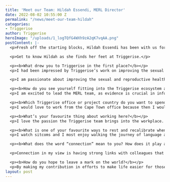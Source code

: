 ```yaml
---
title: 'Meet our Team: Hildah Essendi, MERL Director'
date: 2022-08-02 10:55:00 Z
permalink: "/news/meet-our-team-hildah"
categories:
- Triggerise
author: Triggerise
heroImage: "/uploads/1_logTQfG4WXh9zA2qK7vqAA.png"
postContent: |-
  <p>Fresh off the starting blocks, Hildah Essendi has been with us for less than two months. The team had been eagerly anticipating her arrival, and she’s taken up her position at the helm of the Monitoring, Evaluation, Research and Learning (MERL) team.</p>

  <p>Get to know Hildah as she finds her feet at Triggerise.</p>

  <p><b>What drew you to Triggerise in the first place?</b></p>
  <p>I had been impressed by Triggerise’s work on improving the sexual and reproductive health of youth for years. In particular, I was intrigued by Triggerise’s use of the Tiko platform to draw young people to health service delivery points. I love that the organisation uses technology so innovatively — this is the future!</p>

  <p>I am passionate about improving the sexual and reproductive health of adolescent girls, young women, and the youth. I have previously been involved in similar work to connect youth with access to family planning, gender-based violence care and support, HIV prevention, testing, and treatment, among other services.</p>

  <p><b>How do you see yourself fitting into the Triggerise ecosystem and the work we do together?</b></p>
  <p>I am excited to lead the MERL team, as evidence is crucial in informing programming. Evidence is also important in tracking performance of interventions and in assessing whether what we’re doing is having the desired impact. I love working in evidence as I appreciate this critical role in development work. I would like to make a contribution to Triggerise’s work in order to greatly improve the health outcomes of our target audience.</p>

  <p><b>Which Triggerise office or project country do you want to spend some time in?</b></p>
  <p>I would love to work from the Cape Town office because then I would be in touch with the ongoing work in South Africa. I would also get to work closely with some of my team members who are based in Cape Town.</p>

  <p><b>What’s your favourite thing about working here?</b></p>
  <p>I love the passion the Triggerise team brings into the workplace. It is exciting to be on this team, as our efforts and commitment make an impact on the lives of the young people we serve.</p>

  <p><b>What is one of your favourite ways to rest and recalibrate when you’re not working?</b></p>
  <p>I watch sitcoms and I most enjoy walking the journey of language articulation with my toddler.</p>

  <p><b>What does the word “connection” mean to you? How does it play a role in how you interact with people?</b></p>

  <p>Connection in my view is having strong links with colleagues that help us learn, become engaged in our work, and foster loyalty. I feel that having strong ties with my team is a prerequisite to achieving our goals at Triggerise. I take time to build connections as these make interaction easier. They help me learn more about my colleagues and (hopefully) they me, and creates a bond that makes working together (almost) seamless. This has helped me enjoy my work and feel more engaged in what I do.</p>

  <p><b>How do you hope to leave a mark on the world?</b></p>
  <p>By making my contribution in efforts to make life easier for those in unfortunate circumstances. With my research and evidence skills, I aim to do my part in helping to determine the most-felt needs, tracking projects’ implementation, and assessing their impact.</p>
layout: post
---
```


